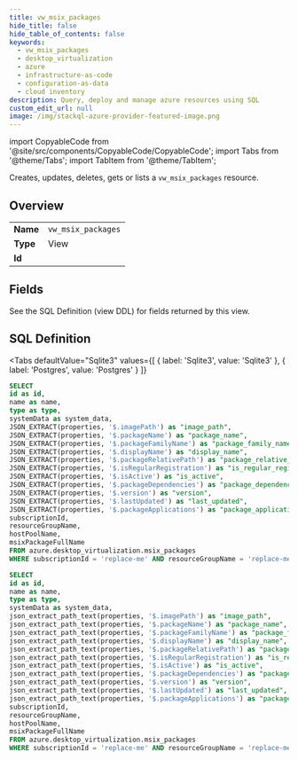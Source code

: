 ```yaml
--- 
title: vw_msix_packages
hide_title: false
hide_table_of_contents: false
keywords:
  - vw_msix_packages
  - desktop_virtualization
  - azure
  - infrastructure-as-code
  - configuration-as-data
  - cloud inventory
description: Query, deploy and manage azure resources using SQL
custom_edit_url: null
image: /img/stackql-azure-provider-featured-image.png
---
```


import CopyableCode from '@site/src/components/CopyableCode/CopyableCode';
import Tabs from '@theme/Tabs';
import TabItem from '@theme/TabItem';

Creates, updates, deletes, gets or lists a <code>vw_msix_packages</code> resource.

## Overview
<table><tbody>
<tr><td><b>Name</b></td><td><code>vw_msix_packages</code></td></tr>
<tr><td><b>Type</b></td><td>View</td></tr>
<tr><td><b>Id</b></td><td><CopyableCode code="azure.desktop_virtualization.vw_msix_packages" /></td></tr>
</tbody></table>

## Fields

See the SQL Definition (view DDL) for fields returned by this view.

## SQL Definition

<Tabs
defaultValue="Sqlite3"
values={[
{ label: 'Sqlite3', value: 'Sqlite3' },
{ label: 'Postgres', value: 'Postgres' }
]}
>
<TabItem value="Sqlite3">

```sql
SELECT
id as id,
name as name,
type as type,
systemData as system_data,
JSON_EXTRACT(properties, '$.imagePath') as "image_path",
JSON_EXTRACT(properties, '$.packageName') as "package_name",
JSON_EXTRACT(properties, '$.packageFamilyName') as "package_family_name",
JSON_EXTRACT(properties, '$.displayName') as "display_name",
JSON_EXTRACT(properties, '$.packageRelativePath') as "package_relative_path",
JSON_EXTRACT(properties, '$.isRegularRegistration') as "is_regular_registration",
JSON_EXTRACT(properties, '$.isActive') as "is_active",
JSON_EXTRACT(properties, '$.packageDependencies') as "package_dependencies",
JSON_EXTRACT(properties, '$.version') as "version",
JSON_EXTRACT(properties, '$.lastUpdated') as "last_updated",
JSON_EXTRACT(properties, '$.packageApplications') as "package_applications",
subscriptionId,
resourceGroupName,
hostPoolName,
msixPackageFullName
FROM azure.desktop_virtualization.msix_packages
WHERE subscriptionId = 'replace-me' AND resourceGroupName = 'replace-me' AND hostPoolName = 'replace-me';
```

</TabItem>
<TabItem value="Postgres">

```sql
SELECT
id as id,
name as name,
type as type,
systemData as system_data,
json_extract_path_text(properties, '$.imagePath') as "image_path",
json_extract_path_text(properties, '$.packageName') as "package_name",
json_extract_path_text(properties, '$.packageFamilyName') as "package_family_name",
json_extract_path_text(properties, '$.displayName') as "display_name",
json_extract_path_text(properties, '$.packageRelativePath') as "package_relative_path",
json_extract_path_text(properties, '$.isRegularRegistration') as "is_regular_registration",
json_extract_path_text(properties, '$.isActive') as "is_active",
json_extract_path_text(properties, '$.packageDependencies') as "package_dependencies",
json_extract_path_text(properties, '$.version') as "version",
json_extract_path_text(properties, '$.lastUpdated') as "last_updated",
json_extract_path_text(properties, '$.packageApplications') as "package_applications",
subscriptionId,
resourceGroupName,
hostPoolName,
msixPackageFullName
FROM azure.desktop_virtualization.msix_packages
WHERE subscriptionId = 'replace-me' AND resourceGroupName = 'replace-me' AND hostPoolName = 'replace-me';
```

</TabItem>
</Tabs>
